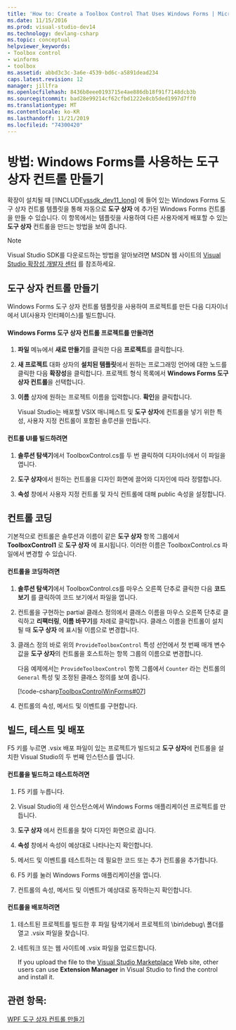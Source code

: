 ```yaml
---
title: 'How to: Create a Toolbox Control That Uses Windows Forms | Microsoft Docs'
ms.date: 11/15/2016
ms.prod: visual-studio-dev14
ms.technology: devlang-csharp
ms.topic: conceptual
helpviewer_keywords:
- Toolbox control
- winforms
- toolbox
ms.assetid: abbd3c3c-3a6e-4539-bd6c-a5891dead234
caps.latest.revision: 12
manager: jillfra
ms.openlocfilehash: 8436b8eee0193715e4ae886db18f91f7148dcb3b
ms.sourcegitcommit: bad28e99214cf62cfbd1222e8cb5ded1997d7ff0
ms.translationtype: MT
ms.contentlocale: ko-KR
ms.lasthandoff: 11/21/2019
ms.locfileid: "74300420"
---
```

# <a name="how-to-create-a-toolbox-control-that-uses-windows-forms"></a>방법: Windows Forms를 사용하는 도구 상자 컨트롤 만들기
확장이 설치될 때 [!INCLUDE[vssdk_dev11_long](../includes/vssdk-dev11-long-md.md)] 에 들어 있는 Windows Forms 도구 상자 컨트롤 템플릿을 통해 자동으로 **도구 상자** 에 추가된 Windows Forms 컨트롤을 만들 수 있습니다. 이 항목에서는 템플릿을 사용하여 다른 사용자에게 배포할 수 있는 **도구 상자** 컨트롤을 만드는 방법을 보여 줍니다.  
  
> [!NOTE]
> Visual Studio SDK를 다운로드하는 방법을 알아보려면 MSDN 웹 사이트의 [Visual Studio 확장성 개발자 센터](https://go.microsoft.com/fwlink/?linkid=121964) 를 참조하세요.  
  
## <a name="creating-a-toolbox-control"></a>도구 상자 컨트롤 만들기  
 Windows Forms 도구 상자 컨트롤 템플릿을 사용하여 프로젝트를 만든 다음 디자이너에서 UI(사용자 인터페이스)를 빌드합니다.  
  
#### <a name="to-create-a-windows-forms-toolbox-control-project"></a>Windows Forms 도구 상자 컨트롤 프로젝트를 만들려면  
  
1. **파일** 메뉴에서 **새로 만들기**를 클릭한 다음 **프로젝트**를 클릭합니다.  
  
2. **새 프로젝트** 대화 상자의 **설치된 템플릿**에서 원하는 프로그래밍 언어에 대한 노드를 클릭한 다음 **확장성**을 클릭합니다. 프로젝트 형식 목록에서 **Windows Forms 도구 상자 컨트롤**을 선택합니다.  
  
3. **이름** 상자에 원하는 프로젝트 이름을 입력합니다. **확인**을 클릭합니다.  
  
     Visual Studio는 배포할 VSIX 매니페스트 및 **도구 상자**에 컨트롤을 넣기 위한 특성, 사용자 지정 컨트롤이 포함된 솔루션을 만듭니다.  
  
#### <a name="to-build-the-control-ui"></a>컨트롤 UI를 빌드하려면  
  
1. **솔루션 탐색기**에서 ToolboxControl.cs를 두 번 클릭하여 디자이너에서 이 파일을 엽니다.  
  
2. **도구 상자**에서 원하는 컨트롤을 디자인 화면에 끌어와 디자인에 따라 정렬합니다.  
  
3. **속성** 창에서 사용자 지정 컨트롤 및 자식 컨트롤에 대해 public 속성을 설정합니다.  
  
## <a name="coding-the-control"></a>컨트롤 코딩  
 기본적으로 컨트롤은 솔루션과 이름이 같은 **도구 상자** 항목 그룹에서 **ToolboxControl1** 로 **도구 상자** 에 표시됩니다. 이러한 이름은 ToolboxControl.cs 파일에서 변경할 수 있습니다.  
  
#### <a name="to-code-the-control"></a>컨트롤을 코딩하려면  
  
1. **솔루션 탐색기**에서 ToolboxControl.cs를 마우스 오른쪽 단추로 클릭한 다음 **코드 보기** 를 클릭하여 코드 보기에서 파일을 엽니다.  
  
2. 컨트롤을 구현하는 partial 클래스 정의에서 클래스 이름을 마우스 오른쪽 단추로 클릭하고 **리팩터링**, **이름 바꾸기**를 차례로 클릭합니다. 클래스 이름을 컨트롤이 설치될 때 **도구 상자** 에 표시될 이름으로 변경합니다.  
  
3. 클래스 정의 바로 위의 `ProvideToolboxControl` 특성 선언에서 첫 번째 매개 변수 값을 **도구 상자**의 컨트롤을 호스트하는 항목 그룹의 이름으로 변경합니다.  
  
     다음 예제에서는 `ProvideToolboxControl` 항목 그룹에서 `Counter` 라는 컨트롤의 `General` 특성 및 조정된 클래스 정의를 보여 줍니다.  
  
     [!code-csharp[ToolboxControlWinForms#07](../snippets/csharp/VS_Snippets_VSSDK/toolboxcontrolwinforms/cs/toolboxcontrol.cs#07)]  
  
4. 컨트롤의 속성, 메서드 및 이벤트를 구현합니다.  
  
## <a name="building-testing-and-deployment"></a>빌드, 테스트 및 배포  
 F5 키를 누르면 .vsix 배포 파일이 있는 프로젝트가 빌드되고 **도구 상자**에 컨트롤을 설치한 Visual Studio의 두 번째 인스턴스를 엽니다.  
  
#### <a name="to-build-and-test-the-control"></a>컨트롤을 빌드하고 테스트하려면  
  
1. F5 키를 누릅니다.  
  
2. Visual Studio의 새 인스턴스에서 Windows Forms 애플리케이션 프로젝트를 만듭니다.  
  
3. **도구 상자** 에서 컨트롤을 찾아 디자인 화면으로 끕니다.  
  
4. **속성** 창에서 속성이 예상대로 나타나는지 확인합니다.  
  
5. 메서드 및 이벤트를 테스트하는 데 필요한 코드 또는 추가 컨트롤을 추가합니다.  
  
6. F5 키를 눌러 Windows Forms 애플리케이션을 엽니다.  
  
7. 컨트롤의 속성, 메서드 및 이벤트가 예상대로 동작하는지 확인합니다.  
  
#### <a name="to-deploy-the-control"></a>컨트롤을 배포하려면  
  
1. 테스트된 프로젝트를 빌드한 후 파일 탐색기에서 프로젝트의 \bin\debug\ 폴더를 열고 .vsix 파일을 찾습니다.  
  
2. 네트워크 또는 웹 사이트에 .vsix 파일을 업로드합니다.  
  
     If you upload the file to the [Visual Studio Marketplace](https://marketplace.visualstudio.com/) Web site, other users can use **Extension Manager** in Visual Studio to find the control and install it.  
  
## <a name="see-also"></a>관련 항목:  
 [WPF 도구 상자 컨트롤 만들기](../extensibility/creating-a-wpf-toolbox-control.md)